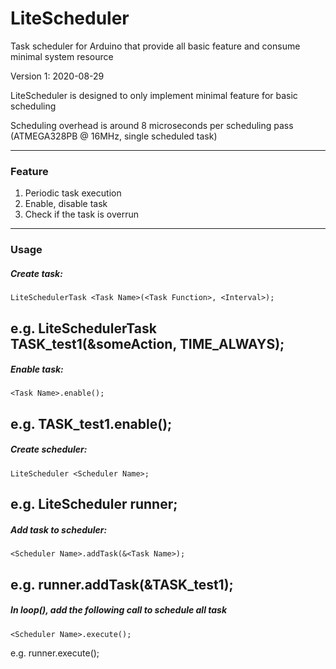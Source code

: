 # LiteScheduler
Task scheduler for Arduino that provide all basic feature and consume minimal system resource

Version 1: 2020-08-29

LiteScheduler is designed to only implement minimal feature for basic scheduling

Scheduling overhead is around 8 microseconds per scheduling pass (ATMEGA328PB @ 16MHz, single scheduled task)

------------

### Feature
1) Periodic task execution
2) Enable, disable task
3) Check if the task is overrun

------------

### Usage

##### Create task:
```
LiteSchedulerTask <Task Name>(<Task Function>, <Interval>);
```
e.g. LiteSchedulerTask TASK_test1(&someAction, TIME_ALWAYS);
----

##### Enable task:
```
<Task Name>.enable();
```
e.g. TASK_test1.enable();
----


##### Create scheduler:
```
LiteScheduler <Scheduler Name>;
```
e.g. LiteScheduler runner;
----

##### Add task to scheduler:
```
<Scheduler Name>.addTask(&<Task Name>);
```
e.g. runner.addTask(&TASK_test1);
----

##### In loop(), add the following call to schedule all task
```
<Scheduler Name>.execute();
```
e.g. runner.execute();
   
